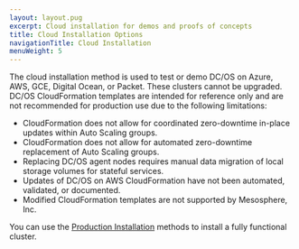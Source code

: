 ```yaml
---
layout: layout.pug
excerpt: Cloud installation for demos and proofs of concepts
title: Cloud Installation Options
navigationTitle: Cloud Installation
menuWeight: 5
---
```


The cloud installation method is used to test or demo DC/OS on Azure, AWS, GCE, Digital Ocean, or Packet. These clusters cannot be upgraded.
DC/OS CloudFormation templates are intended for reference only and are not recommended for production use due to the following limitations:
- CloudFormation does not allow for coordinated zero-downtime in-place updates within Auto Scaling groups.
- CloudFormation does not allow for automated zero-downtime replacement of Auto Scaling groups.
- Replacing DC/OS agent nodes requires manual data migration of local storage volumes for stateful services.
- Updates of DC/OS on AWS CloudFormation have not been automated, validated, or documented.
- Modified CloudFormation templates are not supported by Mesosphere, Inc.

You can use the [Production Installation](/1.11/installing/production/) methods to install a fully functional cluster.


